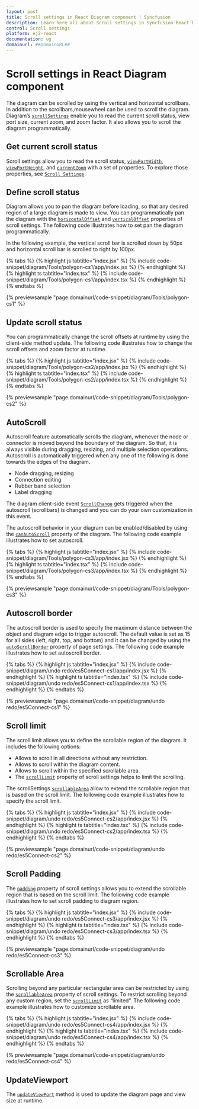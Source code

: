 ```yaml
---
layout: post
title: Scroll settings in React Diagram component | Syncfusion
description: Learn here all about Scroll settings in Syncfusion React Diagram component of Syncfusion Essential JS 2 and more.
control: Scroll settings 
platform: ej2-react
documentation: ug
domainurl: ##DomainURL##
---
```


# Scroll settings in React Diagram component

The diagram can be scrolled by using the vertical and horizontal scrollbars. In addition to the scrollbars,mousewheel can be used to scroll the diagram.
Diagram’s [`scrollSettings`](https://ej2.syncfusion.com/react/documentation/api/diagram) enable you to read the current scroll status, view port size, current zoom, and zoom factor. It also allows you to scroll the diagram programmatically.

## Get current scroll status

Scroll settings allow you to read the scroll status, [`viewPortWidth`](https://ej2.syncfusion.com/react/documentation/api/diagram/scrollSettings), [`viewPortHeight`](https://ej2.syncfusion.com/react/documentation/api/diagram/scrollSettings), and [`currentZoom`](https://ej2.syncfusion.com/react/documentation/api/diagram/scrollSettings) with a set of properties. To explore those properties, see [`Scroll Settings`](https://ej2.syncfusion.com/react/documentation/api/diagram/scrollSettings).

## Define scroll status

Diagram allows you to pan the diagram before loading, so that any desired region of a large diagram is made to view. You can programmatically pan the diagram with the [`horizontalOffset`](https://ej2.syncfusion.com/react/documentation/api/diagram/scrollSettings) and [`verticalOffset`](https://ej2.syncfusion.com/react/documentation/api/diagram/scrollSettings) properties of scroll settings. The following code illustrates how to set pan the diagram programmatically.

In the following example, the vertical scroll bar is scrolled down by 50px and horizontal scroll bar is scrolled to right by 100px.

{% tabs %}
{% highlight js tabtitle="index.jsx" %}
{% include code-snippet/diagram/Tools/polygon-cs1/app/index.jsx %}
{% endhighlight %}
{% highlight ts tabtitle="index.tsx" %}
{% include code-snippet/diagram/Tools/polygon-cs1/app/index.tsx %}
{% endhighlight %}
{% endtabs %}

 {% previewsample "page.domainurl/code-snippet/diagram/Tools/polygon-cs1" %}

## Update scroll status

You can programmatically change the scroll offsets at runtime by using the client-side method update. The following code illustrates how to change the scroll offsets and zoom factor at runtime.

{% tabs %}
{% highlight js tabtitle="index.jsx" %}
{% include code-snippet/diagram/Tools/polygon-cs2/app/index.jsx %}
{% endhighlight %}
{% highlight ts tabtitle="index.tsx" %}
{% include code-snippet/diagram/Tools/polygon-cs2/app/index.tsx %}
{% endhighlight %}
{% endtabs %}

 {% previewsample "page.domainurl/code-snippet/diagram/Tools/polygon-cs2" %}

## AutoScroll

Autoscroll feature automatically scrolls the diagram, whenever the node or connector is moved beyond the boundary of the diagram. So that, it is always visible during dragging, resizing, and multiple selection operations. Autoscroll is automatically triggered when any one of the following is done towards the edges of the diagram.

* Node dragging, resizing
* Connection editing
* Rubber band selection
* Label dragging

The diagram client-side event [`ScrollChange`](https://ej2.syncfusion.com/react/documentation/api/diagram) gets triggered when the autoscroll (scrollbars) is changed and you can do your own customization in this event.

The autoscroll behavior in your diagram can be enabled/disabled by using the [`canAutoScroll`](https://ej2.syncfusion.com/react/documentation/api/diagram/scrollSettings) property of the diagram. The following code example illustrates how to set autoscroll.

{% tabs %}
{% highlight js tabtitle="index.jsx" %}
{% include code-snippet/diagram/Tools/polygon-cs3/app/index.jsx %}
{% endhighlight %}
{% highlight ts tabtitle="index.tsx" %}
{% include code-snippet/diagram/Tools/polygon-cs3/app/index.tsx %}
{% endhighlight %}
{% endtabs %}

 {% previewsample "page.domainurl/code-snippet/diagram/Tools/polygon-cs3" %}

## Autoscroll border

The autoscroll border is used to specify the maximum distance between the object and diagram edge to trigger autoscroll. The default value is set as 15 for all sides (left, right, top, and bottom) and it can be changed by using the [`autoScrollBorder`](https://ej2.syncfusion.com/react/documentation/api/diagram/scrollSettings) property of page settings. The following code example illustrates how to set autoscroll border.

{% tabs %}
{% highlight js tabtitle="index.jsx" %}
{% include code-snippet/diagram/undo redo/es5Connect-cs1/app/index.jsx %}
{% endhighlight %}
{% highlight ts tabtitle="index.tsx" %}
{% include code-snippet/diagram/undo redo/es5Connect-cs1/app/index.tsx %}
{% endhighlight %}
{% endtabs %}

 {% previewsample "page.domainurl/code-snippet/diagram/undo redo/es5Connect-cs1" %}

## Scroll limit

The scroll limit allows you to define the scrollable region of the diagram. It includes the following options:

* Allows to scroll in all directions without any restriction.
* Allows to scroll within the diagram content.
* Allows to scroll within the specified scrollable area.
* The [`scrollLimit`](https://ej2.syncfusion.com/react/documentation/api/diagram/scrollSettings) property of scroll settings helps to limit the scrolling.

The scrollSettings [`scrollableArea`](https://ej2.syncfusion.com/react/documentation/api/diagram/scrollSettings) allow to extend the scrollable region that is based on the scroll limit.
The following code example illustrates how to specify the scroll limit.

{% tabs %}
{% highlight js tabtitle="index.jsx" %}
{% include code-snippet/diagram/undo redo/es5Connect-cs2/app/index.jsx %}
{% endhighlight %}
{% highlight ts tabtitle="index.tsx" %}
{% include code-snippet/diagram/undo redo/es5Connect-cs2/app/index.tsx %}
{% endhighlight %}
{% endtabs %}

 {% previewsample "page.domainurl/code-snippet/diagram/undo redo/es5Connect-cs2" %}

## Scroll Padding

The [`padding`](https://ej2.syncfusion.com/react/documentation/api/diagram/scrollSettings) property of scroll settings allows you to extend the scrollable region that is based on the scroll limit.
The following code example illustrates how to set scroll padding to diagram region.

{% tabs %}
{% highlight js tabtitle="index.jsx" %}
{% include code-snippet/diagram/undo redo/es5Connect-cs3/app/index.jsx %}
{% endhighlight %}
{% highlight ts tabtitle="index.tsx" %}
{% include code-snippet/diagram/undo redo/es5Connect-cs3/app/index.tsx %}
{% endhighlight %}
{% endtabs %}

 {% previewsample "page.domainurl/code-snippet/diagram/undo redo/es5Connect-cs3" %}

## Scrollable Area

Scrolling beyond any particular rectangular area can be restricted by using the [`scrollableArea`](https://ej2.syncfusion.com/react/documentation/api/diagram/scrollSettings) property of scroll settings. To restrict scrolling beyond any custom region, set the [`scrollLimit`](https://ej2.syncfusion.com/react/documentation/api/diagram/scrollSettings) as “limited”. The following code example illustrates how to customize scrollable area.

{% tabs %}
{% highlight js tabtitle="index.jsx" %}
{% include code-snippet/diagram/undo redo/es5Connect-cs4/app/index.jsx %}
{% endhighlight %}
{% highlight ts tabtitle="index.tsx" %}
{% include code-snippet/diagram/undo redo/es5Connect-cs4/app/index.tsx %}
{% endhighlight %}
{% endtabs %}

 {% previewsample "page.domainurl/code-snippet/diagram/undo redo/es5Connect-cs4" %}

## UpdateViewport

The [`updateViewPort`](https://ej2.syncfusion.com/react/documentation/api/diagram) method is used to update the diagram page and view size at runtime.